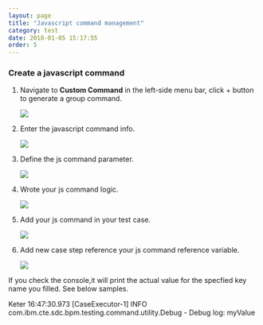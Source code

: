 ```yaml
---
layout: page
title: "Javascript command management"
category: test
date: 2018-01-05 15:17:55
order: 5
---
```


### Create a javascript command

1. Navigate to **Custom Command** in the left-side menu bar, click + button to generate a group command.

   ![][test_js_command]
  
2. Enter the javascript command info.

   ![][test_js_command_info]
  
3. Define the js command parameter.

   ![][test_js_command_parameter]
   
4. Wrote your js command logic.

   ![][test_js_command_logic]
    
5. Add your js command in your test case.

   ![][test_add_js_command]

6. Add new case step reference your js command reference variable.

   ![][test_js_casestep]

If you check the console,it will print the actual value for the specfied key name you filled. See below samples.  

Keter 16:47:30.973 [CaseExecutor-1] INFO  com.ibm.cte.sdc.bpm.testing.command.utility.Debug - Debug log: myValue

  [test_js_command]: ../images/test/test_js_command.PNG
  [test_js_command_info]: ../images/test/test_js_command_info.PNG
  [test_js_command_parameter]: ../images/test/test_js_command_parameter.PNG
  [test_js_command_logic]: ../images/test/test_js_command_logic.PNG
  [test_add_js_command]: ../images/test/test_js_command_add.PNG
  [test_js_casestep]: ../images/test/test_js_casestep.PNG
  
